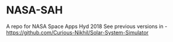 # NASA-SAH
A repo for NASA Space Apps Hyd 2018
See previous versions in - https://github.com/Curious-Nikhil/Solar-System-Simulator
